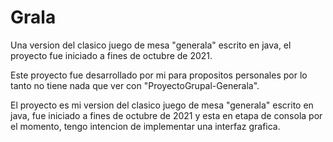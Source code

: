 # Grala

Una version del clasico juego de mesa "generala" escrito en java, el proyecto fue iniciado a fines de octubre de 2021.

Este proyecto fue desarrollado por mi para propositos personales por lo tanto no tiene nada que ver con "ProyectoGrupal-Generala".

El proyecto es mi version del clasico juego de mesa "generala" escrito en java, fue iniciado a fines de octubre de 2021 y esta en etapa de consola por el momento, tengo intencion de implementar una interfaz grafica.
